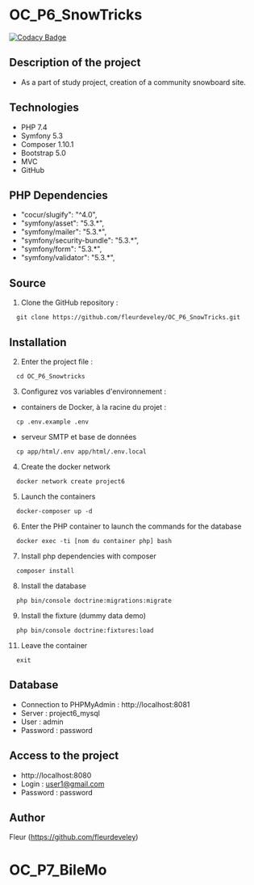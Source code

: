 # OC_P6_SnowTricks

[![Codacy Badge](https://app.codacy.com/project/badge/Grade/5a451dd063364417bfce07175fbed8e2)](https://www.codacy.com/gh/fleurdeveley/OC_P6_SnowTricks/dashboard?utm_source=github.com&amp;utm_medium=referral&amp;utm_content=fleurdeveley/OC_P6_SnowTricks&amp;utm_campaign=Badge_Grade)

## Description of the project
  * As a part of study project, creation of a community snowboard site.

## Technologies
  * PHP 7.4
  * Symfony 5.3
  * Composer 1.10.1
  * Bootstrap 5.0
  * MVC
  * GitHub

## PHP Dependencies
  * "cocur/slugify": "^4.0",
  * "symfony/asset": "5.3.*",
  * "symfony/mailer": "5.3.*",
  * "symfony/security-bundle": "5.3.*",
  * "symfony/form": "5.3.*",
  * "symfony/validator": "5.3.*",

## Source
 1. Clone the GitHub repository :
```
  git clone https://github.com/fleurdeveley/OC_P6_SnowTricks.git
```

## Installation
 2. Enter the project file :
```
  cd OC_P6_Snowtricks
```

 3. Configurez vos variables d'environnement :
  * containers de Docker, à la racine du projet : 
```
  cp .env.example .env
```
 * serveur SMTP et base de données
```
  cp app/html/.env app/html/.env.local
```

 4. Create the docker network
```
  docker network create project6
```

 5. Launch the containers
```
  docker-composer up -d
```

 6. Enter the PHP container to launch the commands for the database
```
  docker exec -ti [nom du container php] bash
```

 7. Install php dependencies with composer
```
  composer install
```

 8. Install the database
```
  php bin/console doctrine:migrations:migrate
```

 9. Install the fixture (dummy data demo)
```
  php bin/console doctrine:fixtures:load
```

 11. Leave the container
```
  exit
```

## Database
  * Connection to PHPMyAdmin : http://localhost:8081
  * Server : project6_mysql
  * User : admin
  * Password : password

## Access to the project
  * http://localhost:8080
  * Login : user1@gmail.com
  * Password : password

## Author 
Fleur (https://github.com/fleurdeveley)
# OC_P7_BileMo
